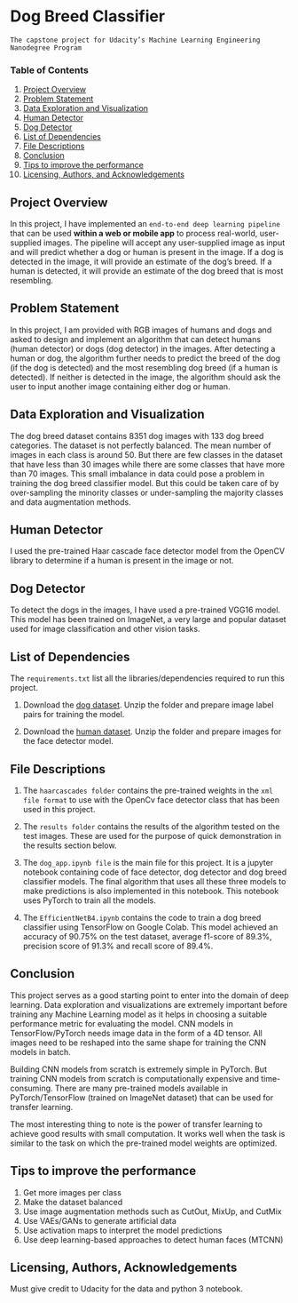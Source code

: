 # Dog Breed Classifier
`The capstone project for Udacity’s Machine Learning Engineering Nanodegree Program`

### Table of Contents
1. [Project Overview](#overview)
2. [Problem Statement](#statement)
3. [Data Exploration and Visualization](#eda)
4. [Human Detector](#human)
5. [Dog Detector](#dog)
6. [List of Dependencies](#dependency)
7. [File Descriptions](#desc)
8. [Conclusion](#conc)
9. [Tips to improve the performance](#improve)
10. [Licensing, Authors, and Acknowledgements](#licensing)


## Project Overview<a name="overview"></a>
In this project, I have implemented an `end-to-end deep learning pipeline` that can be used **within a web or mobile app** to process real-world, user-supplied images. The pipeline will accept any user-supplied image as input and will predict whether a dog or human is present in the image. If a dog is detected in the image, it will provide an estimate of the dog’s breed. If a human is detected, it will provide an estimate of the dog breed that is most resembling. 


## Problem Statement<a name="statement"></a>
In this project, I am provided with RGB images of humans and dogs and asked to design and implement an algorithm that can detect humans (human detector) or dogs (dog detector) in the images. After detecting a human or dog, the algorithm further needs to predict the breed of the dog (if the dog is detected) and the most resembling dog breed (if a human is detected). If neither is detected in the image, the algorithm should ask the user to input another image containing either dog or human.


## Data Exploration and Visualization<a name="eda"></a>
The dog breed dataset contains 8351 dog images with 133 dog breed categories. The dataset is not perfectly balanced. The mean number of images in each class is around 50. But there are few classes in the dataset that have less than 30 images while there are some classes that have more than 70 images. This small imbalance in data could pose a problem in training the dog breed classifier model. But this could be taken care of by over-sampling the minority classes or under-sampling the majority classes and data augmentation methods.


## Human Detector<a name="human"></a>
I used the pre-trained Haar cascade face detector model from the OpenCV library to determine if a human is present in the image or not.

## Dog Detector<a name="dog"></a>
To detect the dogs in the images, I have used a pre-trained VGG16 model. This model has been trained on ImageNet, a very large and popular dataset used for image classification and other vision tasks.

## List of Dependencies<a name="dependency"></a>
The `requirements.txt` list all the libraries/dependencies required to run this project.

1. Download the [dog dataset](https://s3-us-west-1.amazonaws.com/udacity-aind/dog-project/dogImages.zip). Unzip the folder and prepare image label pairs for training the model.

2. Download the [human dataset](https://s3-us-west-1.amazonaws.com/udacity-aind/dog-project/lfw.zip). Unzip the folder and prepare images for the face detector model.


## File Descriptions<a name="desc"></a>
1. The `haarcascades folder` contains the pre-trained weights in the `xml file format` to use with the OpenCv face detector class that has been used in this project. 

2. The `results folder` contains the results of the algorithm tested on the test images. These are used for the purpose of quick demonstration in the results section below.

3. The `dog_app.ipynb file` is the main file for this project. It is a jupyter notebook containing code of face detector, dog detector and dog breed classifier models. The final algorithm that uses all these three models to make predictions is also implemented in this notebook. This notebook uses PyTorch to train all the models.

4. The `EfficientNetB4.ipynb` contains the code to train a dog breed classifier using TensorFlow on Google Colab. This model achieved an accuracy of 90.75% on the test dataset, average f1-score of 89.3%, precision score of 91.3% and recall score of 89.4%.


## Conclusion<a name="conc"></a>
This project serves as a good starting point to enter into the domain of deep learning. Data exploration and visualizations are extremely important before training any Machine Learning model as it helps in choosing a suitable performance metric for evaluating the model. CNN models in TensorFlow/PyTorch needs image data in the form of a 4D tensor. All images need to be reshaped into the same shape for training the CNN models in batch. 

Building CNN models from scratch is extremely simple in PyTorch. But training CNN models from scratch is computationally expensive and time-consuming. There are many pre-trained models available in PyTorch/TensorFlow (trained on ImageNet dataset) that can be used for transfer learning.

The most interesting thing to note is the power of transfer learning to achieve good results with small computation. It works well when the task is similar to the task on which the pre-trained model weights are optimized.


## Tips to improve the performance<a name="improve"></a>
1. Get more images per class
2. Make the dataset balanced
3. Use image augmentation methods such as CutOut, MixUp, and CutMix
4. Use VAEs/GANs to generate artificial data
5. Use activation maps to interpret the model predictions
6. Use deep learning-based approaches to detect human faces (MTCNN)


## Licensing, Authors, Acknowledgements<a name="licensing"></a>
Must give credit to Udacity for the data and python 3 notebook.




